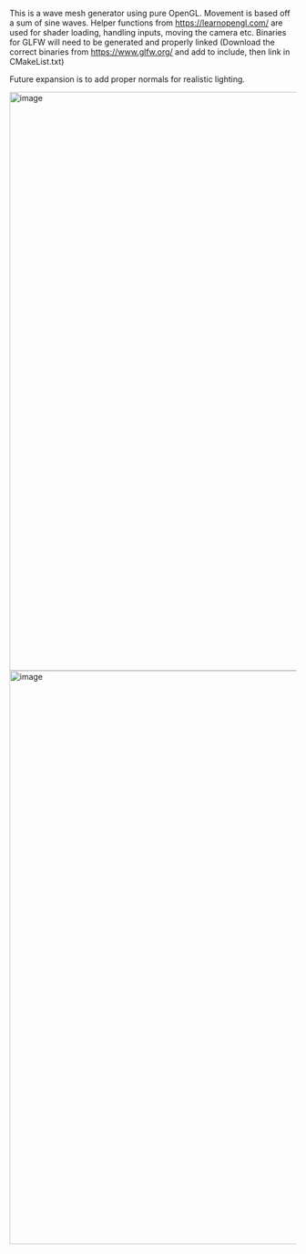 This is a wave mesh generator using pure OpenGL. Movement is based off a sum of sine waves. 
Helper functions from https://learnopengl.com/ are used for shader loading, handling inputs, moving the camera etc.
Binaries for GLFW will need to be generated and properly linked (Download the correct binaries from https://www.glfw.org/ and add to include, then link in CMakeList.txt)

Future expansion is to add proper normals for realistic lighting.

<img width="1016" alt="image" src="https://github.com/user-attachments/assets/0bf8773e-c330-4de2-8550-b14f9180a81e" />
<img width="1007" alt="image" src="https://github.com/user-attachments/assets/6699714f-517a-487e-8b8d-114bf00de3b0" />
